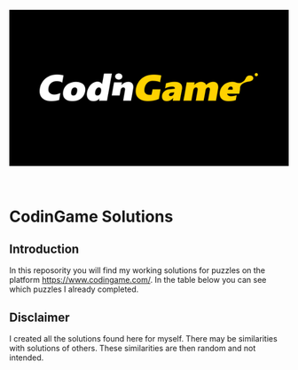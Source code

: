 ﻿[![CodinGame](/Codingame.png)](https://www.codingame.com/ "CodinGame")

<br>

# CodinGame Solutions

## Introduction
In this reposority you will find my working solutions for puzzles on the platform https://www.codingame.com/. In the table below you can see which puzzles I already completed.

## Disclaimer
I created all the solutions found here for myself. There may be similarities with solutions of others. These similarities are then random and not intended.
